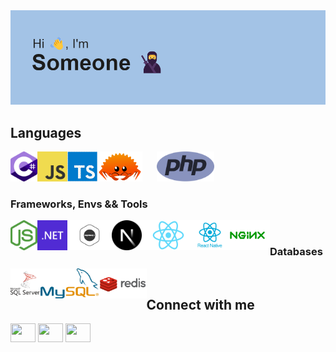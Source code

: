 <img src="/header.png" />

## Languages
<div>
  <img src="/csharp.png" title="C#" alt="C#" height="48px" align="left" />&nbsp;
  <img src="/js.png" title="JavaScript" alt="JavaScript" height="48px" align="left" />&nbsp;
  <img src="/ts.png" title="TypeScript" alt="TypeScript" height="48px" align="left" />&nbsp;
  <img src="/php.png" title="PHP" alt="PHP" height="48px" />&nbsp;
  <img src="/rust.png" title="Rust" alt="Rust" height="48px" align="left" />
</div>

### Frameworks, Envs && Tools
<div>
  <img src="/nodejs.png" title="Node JS" alt="Node JS" height="48px" align="left" />&nbsp;
  <img src="/.net.png" title=".NET" alt=".NET" height="48px" align="left" />&nbsp;
  <img src="/express.png" title="Express JS" alt="Express JS" height="48px" align="left" />&nbsp;
  <img src="/next.png" title="NextJS" alt="NextJS" height="48px" align="left" />&nbsp;
  <img src="/react.png" title="ReactJS" alt="ReactJS" height="48px" align="left" />&nbsp;
  <img src="/react-native.webp" title="React-Native" alt="React-Native" height="48px" align="left" />&nbsp;
  <img src="/nginx.png" title="NGINX" alt="NGINX" height="48px" align="left" />
</div>

### Databases
<div>
  <img src="/mssql.png" title="MSSQL" alt="MSSQL" height="48px" align="left" />&nbsp;
  <img src="/mysql.webp" title="MySQL" alt="MySQL" height="48px" align="left" />&nbsp;
  <img src="/redis.png" title="Redis" alt="Redis" height="48px" align="left" />
</div>

## Connect with me
<p align="left">
  <a href="https://x.com/Yassine59194898" target="blank"><img align="center" src="https://cdn.jsdelivr.net/npm/simple-icons@3.0.1/icons/twitter.svg" alt="" height="30" width="40" /></a>
  <a href="https://www.linkedin.com/in/yassine-hijazi" target="blank"><img align="center" src="https://cdn.jsdelivr.net/npm/simple-icons@3.0.1/icons/linkedin.svg" alt="" height="30" width="40" /></a>
  <a href="https://www.npmjs.com/~yashij2052" target="blank"><img align="center" src="https://cdn.jsdelivr.net/npm/simple-icons@3.0.1/icons/npm.svg" alt="" height="30" width="40" /></a>
</p>
